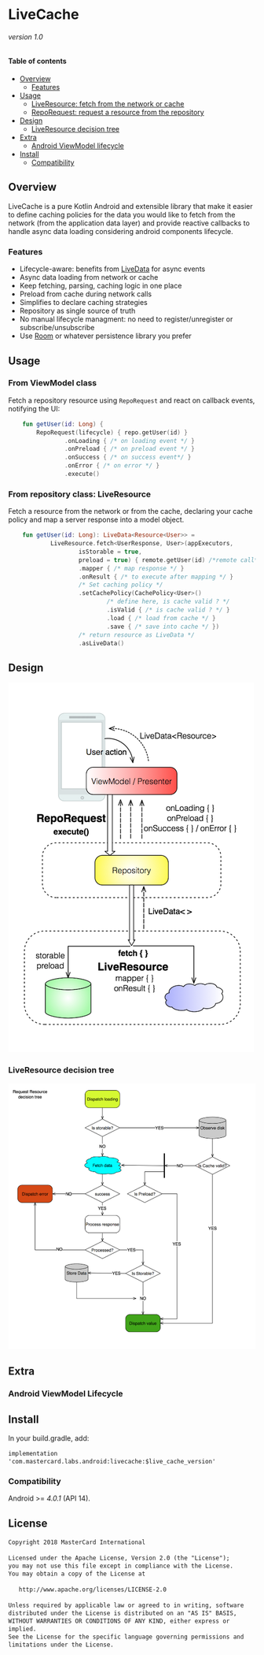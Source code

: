 # LiveCache

###### version 1.0

#### Table of contents
- [Overview](#overview)
  * [Features](#features)
- [Usage](#usage)
  * [LiveResource: fetch from the network or cache](#from-viewmodel-class)
  * [RepoRequest: request a resource from the repository](#from-repository-class-liveresource)
- [Design](#design)
  * [LiveResource decision tree](#liveresource-decision-tree)
- [Extra](#extra)
  * [Android ViewModel lifecycle](#android-viewmodel-lifecycle)
- [Install](#install)
  * [Compatibility](#compatibility)

## Overview

LiveCache is a pure Kotlin Android and extensible library that make it easier to define caching policies for the data you would like to fetch from the network (from the application data layer) and provide reactive callbacks to handle async data loading considering android components lifecycle.

### Features
- Lifecycle-aware: benefits from [LiveData](https://developer.android.com/reference/android/arch/lifecycle/LiveData) for async events
- Async data loading from network or cache 
- Keep fetching, parsing, caching logic in one place
- Preload from cache during network calls
- Simplifies to declare caching strategies
- Repository as single source of truth
- No manual lifecycle managment: no need to register/unregister or subscribe/unsubscribe
- Use [Room](https://developer.android.com/topic/libraries/architecture/room) or whatever persistence library you prefer

## Usage

### From ViewModel class

Fetch a repository resource using `RepoRequest` and react on callback events, notifying the UI:

``` kotlin
    fun getUser(id: Long) {
        RepoRequest(lifecycle) { repo.getUser(id) }
                .onLoading { /* on loading event */ }
                .onPreload { /* on preload event */ }
                .onSuccess { /* on success event*/ }
                .onError { /* on error */ }
                .execute()
```
<!--![repo usage](art/vm.png)-->

### From repository class: LiveResource

Fetch a resource from the network or from the cache, declaring your cache policy and map a server response into a model object.

``` kotlin
    fun getUser(id: Long): LiveData<Resource<User>> =
            LiveResource.fetch<UserResponse, User>(appExecutors,
                    isStorable = true,
                    preload = true) { remote.getUser(id) /*remote call*/ }
                    .mapper { /* map response */ }
                    .onResult { /* to execute after mapping */ }
                    /* Set caching policy */
                    .setCachePolicy(CachePolicy<User>()
                            /* define here, is cache valid ? */
                            .isValid { /* is cache valid ? */ }
                            .load { /* load from cache */ }
                            .save { /* save into cache */ })
                    /* return resource as LiveData */
                    .asLiveData()
```

<!--![repo usage](art/repo.png)-->

## Design

![design](art/design.png)


### LiveResource decision tree

![decision tree](art/decision_tree.png)


## Extra

### Android ViewModel Lifecycle
<!--The library provide a `LifecycleAndroidViewModel` class to use as base class for your ViewModels.-->


## Install
In your build.gradle, add:

```
implementation 'com.mastercard.labs.android:livecache:$live_cache_version'
```

### Compatibility

Android >= *4.0.1* (API 14).


## License
```
Copyright 2018 MasterCard International

Licensed under the Apache License, Version 2.0 (the "License");
you may not use this file except in compliance with the License.
You may obtain a copy of the License at

   http://www.apache.org/licenses/LICENSE-2.0

Unless required by applicable law or agreed to in writing, software
distributed under the License is distributed on an "AS IS" BASIS,
WITHOUT WARRANTIES OR CONDITIONS OF ANY KIND, either express or implied.
See the License for the specific language governing permissions and
limitations under the License.
```

